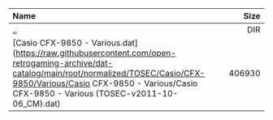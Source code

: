 |Name|Size|
|:---|---:|
|[..](../index.html)|DIR|
|[Casio CFX-9850 - Various.dat](https://raw.githubusercontent.com/open-retrogaming-archive/dat-catalog/main/root/normalized/TOSEC/Casio/CFX-9850/Various/Casio CFX-9850 - Various/Casio CFX-9850 - Various (TOSEC-v2011-10-06_CM).dat)|406930|
